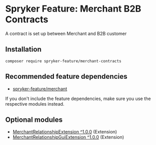 # Spryker Feature: Merchant B2B Contracts

A contract is set up between Merchant and B2B customer

## Installation

```
composer require spryker-feature/merchant-contracts
```

## Recommended feature dependencies
- [spryker-feature/merchant](https://github.com/spryker-feature/merchant)

If you don't include the feature dependencies, make sure you use the respective modules instead.

## Optional modules
- [MerchantRelationshipExtension ^1.0.0](https://github.com/spryker/merchant-relationship-extension) (Extension)
- [MerchantRelationshipGuiExtension ^1.0.0](https://github.com/spryker/merchant-relationship-gui-extension) (Extension)

